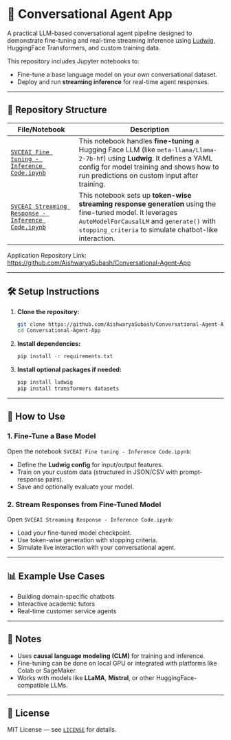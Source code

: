 # 🧠 Conversational Agent App

A practical LLM-based conversational agent pipeline designed to demonstrate fine-tuning and real-time streaming inference using [Ludwig](https://ludwig.ai/), HuggingFace Transformers, and custom training data.

This repository includes Jupyter notebooks to:

* Fine-tune a base language model on your own conversational dataset.
* Deploy and run **streaming inference** for real-time agent responses.

---

## 📁 Repository Structure

| File/Notebook                                                                                                      | Description                                                                                                                                                                                                               |
| ------------------------------------------------------------------------------------------------------------------ | ------------------------------------------------------------------------------------------------------------------------------------------------------------------------------------------------------------------------- |
| [`SVCEAI Fine tuning - Inference Code.ipynb`](./SVCEAI%20Fine%20tuning%20-%20Inference%20Code.ipynb)               | This notebook handles **fine-tuning** a Hugging Face LLM (like `meta-llama/Llama-2-7b-hf`) using **Ludwig**. It defines a YAML config for model training and shows how to run predictions on custom input after training. |
| [`SVCEAI Streaming Response - Inference Code.ipynb`](./SVCEAI%20Streaming%20Response%20-%20Inference%20Code.ipynb) | This notebook sets up **token-wise streaming response generation** using the fine-tuned model. It leverages `AutoModelForCausalLM` and `generate()` with `stopping_criteria` to simulate chatbot-like interaction.        |

Application Repository Link: https://github.com/AishwaryaSubash/Conversational-Agent-App

---

## 🛠️ Setup Instructions

1. **Clone the repository:**

   ```bash
   git clone https://github.com/AishwaryaSubash/Conversational-Agent-App.git
   cd Conversational-Agent-App
   ```

2. **Install dependencies:**

   ```bash
   pip install -r requirements.txt
   ```

3. **Install optional packages if needed:**

   ```bash
   pip install ludwig
   pip install transformers datasets
   ```

---

## 🚀 How to Use

### 1. Fine-Tune a Base Model

Open the notebook `SVCEAI Fine tuning - Inference Code.ipynb`:

* Define the **Ludwig config** for input/output features.
* Train on your custom data (structured in JSON/CSV with prompt-response pairs).
* Save and optionally evaluate your model.

### 2. Stream Responses from Fine-Tuned Model

Open `SVCEAI Streaming Response - Inference Code.ipynb`:

* Load your fine-tuned model checkpoint.
* Use token-wise generation with stopping criteria.
* Simulate live interaction with your conversational agent.

---

## 📊 Example Use Cases

* Building domain-specific chatbots
* Interactive academic tutors
* Real-time customer service agents

---

## 📌 Notes

* Uses **causal language modeling (CLM)** for training and inference.
* Fine-tuning can be done on local GPU or integrated with platforms like Colab or SageMaker.
* Works with models like **LLaMA**, **Mistral**, or other HuggingFace-compatible LLMs.

---

## 📃 License

MIT License — see [`LICENSE`](LICENSE) for details.
